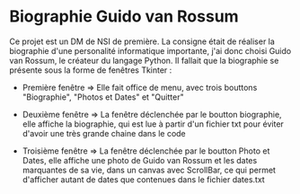 # Biographie Guido van Rossum

Ce projet est un DM de NSI de première. La consigne était de réaliser la biographie d'une personalité informatique importante, j'ai donc choisi Guido van Rossum, le créateur du langage Python. Il fallait que la biographie se présente sous la forme de fenêtres Tkinter :

   - Première fenêtre => Elle fait office de menu, avec trois bouttons "Biographie", "Photos et Dates" et "Quitter"

   - Deuxième fenêtre => La fenêtre déclenchée par le boutton biographie, elle affiche la biographie, qui est lue à partir d'un fichier txt 
    pour éviter d'avoir une très grande chaine dans le code

   - Troisième fenêtre => La fenêtre déclenchée par le boutton Photo et Dates, elle affiche une photo de Guido van Rossum et les dates marquantes de sa vie, dans un canvas avec ScrollBar, ce qui permet d'afficher autant de dates que contenues dans le fichier dates.txt
